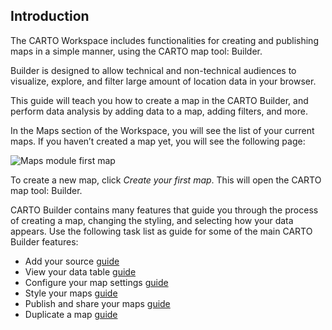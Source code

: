 ## Introduction

The CARTO Workspace includes functionalities for creating and publishing maps in a simple manner, using the CARTO map tool: Builder.

Builder is designed to allow technical and non-technical audiences to visualize, explore, and filter large amount of location data in your browser.

This guide will teach you how to create a map in the CARTO Builder, and perform data analysis by adding data to a map, adding filters, and more.

In the Maps section of the Workspace, you will see the list of your current maps. If you haven’t created a map yet, you will see the following page:

![Maps module first map](/img/cloud-native-workspace/maps/maps_module_firstmap.png)

To create a new map, click *Create your first map*. This will open the CARTO map tool: Builder.

CARTO Builder contains many features that guide you through the process of creating a map, changing the styling, and selecting how your data appears. Use the following task list as guide for some of the main CARTO Builder features:

- Add your source [guide](../../maps/add-source)
- View your data table [guide](../../maps/view-data-table)
- Configure your map settings [guide](../../maps/map-settings)
- Style your maps [guide](../../maps/map-styles)
- Publish and share your maps [guide](../../maps/publishing-and-sharing-maps)
- Duplicate a map [guide](../../maps/duplicating-maps)
